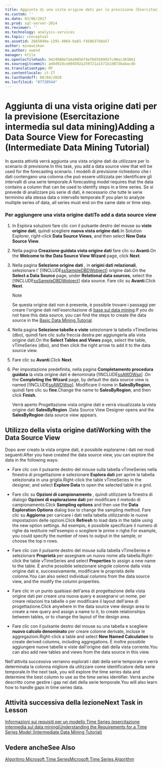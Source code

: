 ```yaml
---
title: Aggiunta di una vista origine dati per la previsione (Esercitazione intermedia sul data mining) | Microsoft Docs
ms.custom: ''
ms.date: 03/06/2017
ms.prod: sql-server-2014
ms.reviewer: ''
ms.technology: analysis-services
ms.topic: conceptual
ms.assetid: 2665040a-1291-4064-ba01-f458637dda57
author: minewiskan
ms.author: owend
manager: kfile
ms.openlocfilehash: 9424988efa6a9856f4ef0d558992fc90ac303861
ms.sourcegitcommit: ad4d92dce894592a259721a1571b1d8736abacdb
ms.translationtype: MT
ms.contentlocale: it-IT
ms.lasthandoff: 08/04/2020
ms.locfileid: "87720544"
---
```

# <a name="adding-a-data-source-view-for-forecasting-intermediate-data-mining-tutorial"></a><span data-ttu-id="2cb7a-102">Aggiunta di una vista origine dati per la previsione (Esercitazione intermedia sul data mining)</span><span class="sxs-lookup"><span data-stu-id="2cb7a-102">Adding a Data Source View for Forecasting (Intermediate Data Mining Tutorial)</span></span>
  <span data-ttu-id="2cb7a-103">In questa attività verrà aggiunta una vista origine dati da utilizzare per lo scenario di previsione.</span><span class="sxs-lookup"><span data-stu-id="2cb7a-103">In this task, you add a data source view that will be used for the forecasting scenario.</span></span> <span data-ttu-id="2cb7a-104">I modelli di previsione richiedono che i dati contengano una colonna che può essere utilizzata per identificare gli intervalli di una serie temporale.</span><span class="sxs-lookup"><span data-stu-id="2cb7a-104">A forecasting model requires that the data contains a column that can be used to identify steps in a time series.</span></span> <span data-ttu-id="2cb7a-105">Se si prevede di analizzare più serie di dati, è necessario che tutte le serie terminino alla stessa data o intervallo temporale.</span><span class="sxs-lookup"><span data-stu-id="2cb7a-105">If you plan to analyze multiple series of data, all series must end on the same date or time step.</span></span>  
  
### <a name="to-add-a-data-source-view"></a><span data-ttu-id="2cb7a-106">Per aggiungere una vista origine dati</span><span class="sxs-lookup"><span data-stu-id="2cb7a-106">To add a data source view</span></span>  
  
1.  <span data-ttu-id="2cb7a-107">In Esplora soluzioni fare clic con il pulsante destro del mouse su **viste origine dati**, quindi scegliere **nuova vista origine dati**.</span><span class="sxs-lookup"><span data-stu-id="2cb7a-107">In Solution Explorer, right-click **Data Source Views**, and then select **New Data Source View**.</span></span>  
  
2.  <span data-ttu-id="2cb7a-108">Nella pagina **Creazione guidata vista origine dati** fare clic su **Avanti**.</span><span class="sxs-lookup"><span data-stu-id="2cb7a-108">On the **Welcome to the Data Source View Wizard** page, click **Next**.</span></span>  
  
3.  <span data-ttu-id="2cb7a-109">Nella pagina **Selezione origine dati** , in **origini dati relazionali**, selezionare l' [!INCLUDE[ssSampleDBDWobject](../includes/sssampledbdwobject-md.md)] origine dati.</span><span class="sxs-lookup"><span data-stu-id="2cb7a-109">On the **Select a Data Source** page, under **Relational data sources**, select the [!INCLUDE[ssSampleDBDWobject](../includes/sssampledbdwobject-md.md)] data source.</span></span> <span data-ttu-id="2cb7a-110">Fare clic su **Avanti**.</span><span class="sxs-lookup"><span data-stu-id="2cb7a-110">Click **Next**.</span></span>  
  
    > [!NOTE]  
    >  <span data-ttu-id="2cb7a-111">Se questa origine dati non è presente, è possibile trovare i passaggi per creare l'origine dati nell'esercitazione di [base sul data mining](../../2014/tutorials/basic-data-mining-tutorial.md).</span><span class="sxs-lookup"><span data-stu-id="2cb7a-111">If you do not have this data source, you can find the steps to create the data source in the [Basic Data Mining Tutorial](../../2014/tutorials/basic-data-mining-tutorial.md).</span></span>  
  
4.  <span data-ttu-id="2cb7a-112">Nella pagina **Selezione tabelle e viste** selezionare la tabella vTimeSeries (dbo), quindi fare clic sulla freccia destra per aggiungerla alla vista origine dati.</span><span class="sxs-lookup"><span data-stu-id="2cb7a-112">On the **Select Tables and Views** page, select the table, vTimeSeries (dbo), and then click the right arrow to add it to the data source view.</span></span>  
  
5.  <span data-ttu-id="2cb7a-113">Fare clic su **Avanti**.</span><span class="sxs-lookup"><span data-stu-id="2cb7a-113">Click **Next**.</span></span>  
  
6.  <span data-ttu-id="2cb7a-114">Per impostazione predefinita, nella pagina **Completamento procedura guidata** la vista origine dati è denominata [!INCLUDE[ssAWDWsp](../includes/ssawdwsp-md.md)] .</span><span class="sxs-lookup"><span data-stu-id="2cb7a-114">On the **Completing the Wizard** page, by default the data source view is named [!INCLUDE[ssAWDWsp](../includes/ssawdwsp-md.md)].</span></span> <span data-ttu-id="2cb7a-115">Modificare il nome in **SalesByRegion**, quindi fare clic su **fine**.</span><span class="sxs-lookup"><span data-stu-id="2cb7a-115">Change the name to **SalesByRegion**, and then click **Finish**.</span></span>  
  
     <span data-ttu-id="2cb7a-116">Verrà aperto Progettazione vista origine dati e verrà visualizzata la vista origine dati **SalesByRegion** .</span><span class="sxs-lookup"><span data-stu-id="2cb7a-116">Data Source View Designer opens and the **SalesByRegion** data source view appears.</span></span>  
  
## <a name="working-with-the-data-source-view"></a><span data-ttu-id="2cb7a-117">Utilizzo della vista origine dati</span><span class="sxs-lookup"><span data-stu-id="2cb7a-117">Working with the Data Source View</span></span>  
 <span data-ttu-id="2cb7a-118">Dopo aver creato la vista origine dati, è possibile esplorarne i dati nei modi seguenti:</span><span class="sxs-lookup"><span data-stu-id="2cb7a-118">After you have created the data source view, you can explore the data in the following ways:</span></span>  
  
-   <span data-ttu-id="2cb7a-119">Fare clic con il pulsante destro del mouse sulla tabella vTimeSeries nella finestra di progettazione e selezionare **Esplora dati** per aprire la tabella selezionata in una griglia.</span><span class="sxs-lookup"><span data-stu-id="2cb7a-119">Right-click the table vTimeSeries in the designer, and select **Explore Data** to open the selected table in a grid.</span></span>  
  
-   <span data-ttu-id="2cb7a-120">Fare clic su **Opzioni di campionamento** , quindi utilizzare la finestra di dialogo **Opzioni di esplorazione dati** per modificare il metodo di campionamento.</span><span class="sxs-lookup"><span data-stu-id="2cb7a-120">Click **Sampling options** and then use the **Data Exploration Options** dialog box to change the sampling method.</span></span> <span data-ttu-id="2cb7a-121">Fare clic su **Aggiorna** per caricare i dati nella tabella utilizzando le nuove impostazioni delle opzioni.</span><span class="sxs-lookup"><span data-stu-id="2cb7a-121">Click **Refresh** to load data in the table using the new option settings.</span></span> <span data-ttu-id="2cb7a-122">Ad esempio, è possibile specificare il numero di righe da restituire nell'esempio o scegliere le prime n righe.</span><span class="sxs-lookup"><span data-stu-id="2cb7a-122">For example, you could specify the number of rows to output in the sample, or choose the top n rows.</span></span>  
  
-   <span data-ttu-id="2cb7a-123">Fare clic con il pulsante destro del mouse sulla tabella vTimeSeries e selezionare **Proprietà** per assegnare un nuovo nome alla tabella.</span><span class="sxs-lookup"><span data-stu-id="2cb7a-123">Right-click the table vTimeSeries and select **Properties** to assign a new name to the table.</span></span> <span data-ttu-id="2cb7a-124">È anche possibile selezionare singole colonne dalla vista origine dati e, successivamente, modificare le proprietà delle colonne.</span><span class="sxs-lookup"><span data-stu-id="2cb7a-124">You can also select individual columns from the data source view, and the modify the column properties.</span></span>  
  
-   <span data-ttu-id="2cb7a-125">Fare clic in un punto qualsiasi dell'area di progettazione della vista origine dati per creare una nuova query e assegnarvi un nome, per creare relazioni tra tabelle o per modificare il layout dell'area di progettazione.</span><span class="sxs-lookup"><span data-stu-id="2cb7a-125">Click anywhere in the data source view design area to create a new query and assign a name to it, to create relationships between tables, or to change the layout of the design area.</span></span>  
  
-   <span data-ttu-id="2cb7a-126">Fare clic con il pulsante destro del mouse su una tabella e scegliere **nuovo calcolo denominato** per creare colonne derivate, incluse le aggregazioni.</span><span class="sxs-lookup"><span data-stu-id="2cb7a-126">Right-click a table and select **New Named Calculation** to create derived columns, including aggregations.</span></span> <span data-ttu-id="2cb7a-127">È inoltre possibile aggiungere nuove tabelle e viste dall'origine dati della vista corrente.</span><span class="sxs-lookup"><span data-stu-id="2cb7a-127">You can also add new tables and views from the data source in this view.</span></span>  
  
 <span data-ttu-id="2cb7a-128">Nell'attività successiva verranno esplorati i dati della serie temporale e verrà determinata la colonna migliore da utilizzare come identificatore della serie temporale.</span><span class="sxs-lookup"><span data-stu-id="2cb7a-128">In the next task, you will explore the time series data and determine the best column to use as the time series identifier.</span></span> <span data-ttu-id="2cb7a-129">Verrà anche descritto come gestire i gap nei dati della serie temporale.</span><span class="sxs-lookup"><span data-stu-id="2cb7a-129">You will also learn how to handle gaps in time series data.</span></span>  
  
## <a name="next-task-in-lesson"></a><span data-ttu-id="2cb7a-130">Attività successiva della lezione</span><span class="sxs-lookup"><span data-stu-id="2cb7a-130">Next Task in Lesson</span></span>  
 [<span data-ttu-id="2cb7a-131">Informazioni sui requisiti per un modello Time Series &#40;esercitazione intermedia sul data mining&#41;</span><span class="sxs-lookup"><span data-stu-id="2cb7a-131">Understanding the Requirements for a Time Series Model &#40;Intermediate Data Mining Tutorial&#41;</span></span>](../../2014/tutorials/time-series-model-requirements-intermediate-data-mining-tutorial.md)  
  
## <a name="see-also"></a><span data-ttu-id="2cb7a-132">Vedere anche</span><span class="sxs-lookup"><span data-stu-id="2cb7a-132">See Also</span></span>  
 [<span data-ttu-id="2cb7a-133">Algoritmo Microsoft Time Series</span><span class="sxs-lookup"><span data-stu-id="2cb7a-133">Microsoft Time Series Algorithm</span></span>](../../2014/analysis-services/data-mining/microsoft-time-series-algorithm.md)  
  
  
